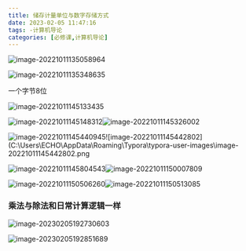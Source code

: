 ```yaml
---
title: 储存计量单位与数字存储方式
date: 2023-02-05 11:47:16
tags: -计算机导论
categories: [必修课,计算机导论]
---
```




![image-20221011135058964](https://markdown-langxecho-save.oss-cn-hangzhou.aliyuncs.com/img/202302051914419.png)

![image-20221011135348635](https://markdown-langxecho-save.oss-cn-hangzhou.aliyuncs.com/img/202302051914421.png)

一个字节8位

![image-20221011145133435](https://markdown-langxecho-save.oss-cn-hangzhou.aliyuncs.com/img/202302051914422.png)

![image-20221011145148312](https://markdown-langxecho-save.oss-cn-hangzhou.aliyuncs.com/img/202302051914423.png)![image-20221011145326002](https://markdown-langxecho-save.oss-cn-hangzhou.aliyuncs.com/img/202302051914424.png)

![image-20221011145440945](https://markdown-langxecho-save.oss-cn-hangzhou.aliyuncs.com/img/202302051914425.png)![image-20221011145442802](C:\Users\ECHO\AppData\Roaming\Typora\typora-user-images\image-20221011145442802.png

![image-20221011145804543](https://markdown-langxecho-save.oss-cn-hangzhou.aliyuncs.com/img/202302051914426.png)![image-20221011150007809](https://markdown-langxecho-save.oss-cn-hangzhou.aliyuncs.com/img/202302051914427.png)

![image-20221011150506260](https://markdown-langxecho-save.oss-cn-hangzhou.aliyuncs.com/img/202302051914428.png)![image-20221011150513085](https://markdown-langxecho-save.oss-cn-hangzhou.aliyuncs.com/img/202302051914429.png)

### 乘法与除法和日常计算逻辑一样

![image-20230205192730603](https://markdown-langxecho-save.oss-cn-hangzhou.aliyuncs.com/img/202302051927681.png)

![image-20230205192851689](https://markdown-langxecho-save.oss-cn-hangzhou.aliyuncs.com/img/202302051928775.png)